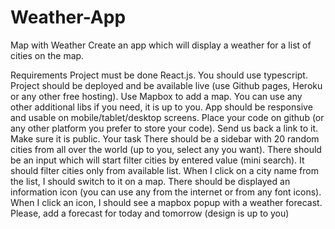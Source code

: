 # Weather-App

Map with Weather
Create an app which will display a weather for a list of cities on the map.

Requirements
Project must be done React.js.
You should use typescript.
Project should be deployed and be available live (use Github pages, Heroku or any other free hosting).
Use Mapbox to add a map.
You can use any other additional libs if you need, it is up to you.
App should be responsive and usable on mobile/tablet/desktop screens.
Place your code on github (or any other platform you prefer to store your code). Send us back a link to it. Make sure it is public.
Your task
There should be a sidebar with 20 random cities from all over the world (up to you, select any you want).
There should be an input which will start filter cities by entered value (mini search). It should filter cities only from available list.
When I click on a city name from the list, I should switch to it on a map. There should be displayed an information icon (you can use any from the internet or from any font icons).
When I click an icon, I should see a mapbox popup with a weather forecast. Please, add a forecast for today and tomorrow (design is up to you)
